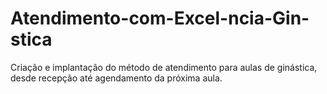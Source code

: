 # Atendimento-com-Excel-ncia-Gin-stica
Criação e implantação do método de atendimento para aulas de ginástica, desde recepção até agendamento da próxima aula.
